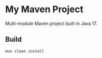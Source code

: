 # My Maven Project

Multi-module Maven project built in Java 17.

## Build
```bash
mvn clean install
